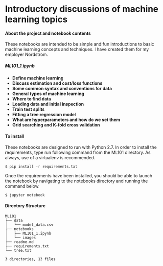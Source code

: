 # Introductory discussions of machine learning topics

#### About the project and notebook contents
These notebooks are intended to be simple and fun introductions to basic machine learning concepts and techniques. I have created them for my employer Nordstrom.

##### ML101_1.ipynb
* **Define machine learning**
* **Discuss estimation and cost/loss functions**
* **Some common syntax and conventions for data**
* **General types of machine learning**
* **Where to find data**
* **Loading data and initial inspection**
* **Train test splits**
* **Fitting a tree regression model**
* **What are hyperparameters and how do we set them**
* **Grid searching and K-fold cross validation**

#### To install
These notebooks are designed to run with Python 2.7. In order to install the requirements, type run following command from the ML101 directory. As always, use of a virtualenv is recommended.

`$ pip install -r requirements.txt`

Once the requirements have been installed, you should be able to launch the notebook by navigating to the notebooks directory and running the command below.

`$ jupyter notebook`

#### Directory Structure
```
ML101
├── data
│   └── model_data.csv
├── notebooks
│   ├── ML101_1.ipynb
│   └── images
├── readme.md
├── requirements.txt
└── tree.txt

3 directories, 13 files
```

